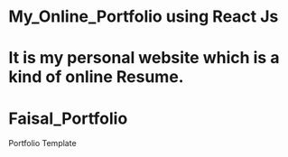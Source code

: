 
# My_Online_Portfolio using React Js
It is my personal website which is a kind of online Resume.
=======
# Faisal_Portfolio
Portfolio Template

